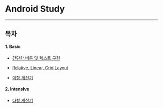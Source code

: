 # Android Study

------

## 목차

#### 1. Basic

- [간단한 버튼 및 텍스트 구현](https://github.com/iNusz/Android-Study/blob/master/Basic/%EA%B0%84%EB%8B%A8%ED%95%9C%20%EB%B2%84%ED%8A%BC%20%EB%B0%8F%20%ED%85%8D%EC%8A%A4%ED%8A%B8%20%EA%B5%AC%ED%98%84/%EA%B0%84%EB%8B%A8%ED%95%9C%20%EB%B2%84%ED%8A%BC%20%EB%B0%8F%20%ED%85%8D%EC%8A%A4%ED%8A%B8%20%EA%B5%AC%ED%98%84.md)

- [Relative, Linear, Grid Layout](https://github.com/iNusz/Android-Study/blob/master/Basic/Relative%2C%20Linear%2C%20Grid%20Layout/Relative%20%2C%20Linear%2C%20Grid%20Layout.md)


- [이항 계산기](https://github.com/iNusz/Android-Study/blob/master/Basic/%EC%9D%B4%ED%95%AD%20%EA%B3%84%EC%82%B0%EA%B8%B0/%EC%9D%B4%ED%95%AD%20%EA%B3%84%EC%82%B0%EA%B8%B0.md)


#### 2. Intensive

- [다항 계산기](https://github.com/iNusz/Android-Study/blob/master/Intensive/%EB%8B%A4%ED%95%AD%20%EA%B3%84%EC%82%B0%EA%B8%B0/%EB%8B%A4%ED%95%AD%20%EA%B3%84%EC%82%B0%EA%B8%B0.md)
